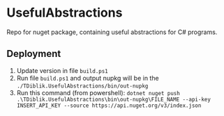 # UsefulAbstractions

Repo for nuget package, containing useful abstractions for C# programs.

## Deployment

1. Update version in file `build.ps1`
2. Run file `build.ps1` and output nupkg will be in the `./TDiblik.UsefulAbstractions/bin/out-nupkg`
3. Run this command (from powershell): `dotnet nuget push .\TDiblik.UsefulAbstractions\bin\out-nupkg\FILE_NAME --api-key INSERT_API_KEY --source https://api.nuget.org/v3/index.json`
